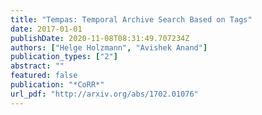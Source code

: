 ```yaml
---
title: "Tempas: Temporal Archive Search Based on Tags"
date: 2017-01-01
publishDate: 2020-11-08T08:31:49.707234Z
authors: ["Helge Holzmann", "Avishek Anand"]
publication_types: ["2"]
abstract: ""
featured: false
publication: "*CoRR*"
url_pdf: "http://arxiv.org/abs/1702.01076"
---
```


